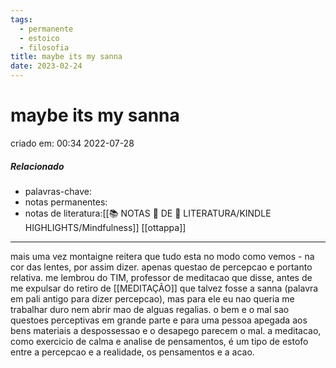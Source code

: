```yaml
---
tags:
  - permanente
  - estoico
  - filosofia
title: maybe its my sanna
date: 2023-02-24
---
```


# maybe its my sanna

criado em: 00:34 2022-07-28

##### Relacionado

- palavras-chave: 
- notas permanentes:
- notas de literatura:[[📚 NOTAS 📖 DE 📘 LITERATURA/KINDLE HIGHLIGHTS/Mindfulness]] [[ottappa]] 

---

mais uma vez montaigne reitera que tudo esta no modo como vemos - na cor das lentes, por assim dizer. apenas questao de percepcao e portanto relativa. me lembrou do TIM, professor de meditacao que disse, antes de me expulsar do retiro de [[MEDITAÇÃO]] que talvez fosse a sanna (palavra em pali antigo para dizer percepcao), mas para ele eu nao queria me trabalhar duro nem abrir mao de alguas regalias. o bem e o mal sao questoes perceptivas em grande parte e para uma pessoa apegada aos bens materiais a despossessao e o desapego parecem o mal. a meditacao, como exercicio de calma e analise de pensamentos, é um tipo de estofo entre a percepcao e a realidade, os pensamentos e a acao.  
